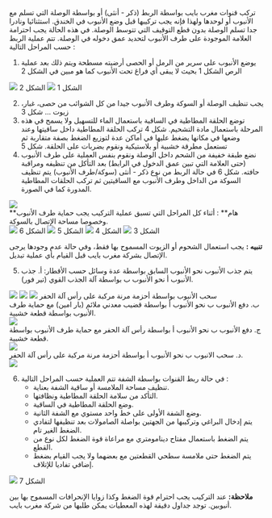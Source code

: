 تركب قنوات مغرب بايب بواسطة الربط (ذكر - أنثى) أو بواسطة الوصلة التي تسلم مع الأنبوب أو لوحدها ولهذا فإنه يجب تركيبها قبل وضع الأنبوب في الخندق.
استثنائيا ونادرا جدا تسلم الوصلة بدون قطع التوقيف التي تتوسط الوصلة. في هذه الحالة يجب احترامة العلامة الموجودة على طرف الأنبوب لتحديد عمق دخوله في الوصلة.
تتم عملية الربط حسب المراحل التالية :
1. يوضع الأنبوب على سرير من الرمل أو الحصى أرضيته مسطحة ويتم ذلك بعد عملية الرص الشكل 1 بحيث لا يبقى أي فراغ تحت الأنبوب كما هو مبين في الشكل 2

<div text-center>
<img src="/assets/images/installation_process-1.jpg" />
الشكل 1
<img src="/assets/images/installation_process-2.jpg" />
الشكل 2
</div>

2. يجب تنظيف الوصلة أو السوكة وطرف الأنبوب جيدا من كل الشوائب من حصى، غبار، زيوت ... شكل 3
3. توضع الحلقة المطاطية في الساقية باستعمال الماء للتسهيل ولا يسمح في هذه المرحلة باستعمال مادة التشحيم. شكل 4 تركب الحلقة المطاطية داخل ساقيتها وعند وضعها في مكانها يضغط عليها في أماكن عدة لتوزيع الضغط بصفة متقاربة ثم تستعمل مطرقة خشبية أو بلاستيكية ونقوم بضربات على الحلقة. شكل 5
4. نضع طبقة خفيفة من الشحم داخل الوصلة ونقوم بنفس العملية على طرف الأنبوب (حتى العلامة التي تبين عمق الدخول في الرابط) بعد التأكل من تنظيفه ومراقبة حافته. شكل 6
في حالة الربط من نوع ذكر - أنثى (سوكة/طرف الأنبوب) يتم تنظيف السوكة من الداخل وطرف الأنبوب مع الساقيتين ثم تركب الحلقات المطاطية المدورة كما في الصورة.
<div text-center>
<img src="/assets/images/installation_process-13.jpg" />
</div>
**هام** : أثناء كل المراحل التي تسبق عملية التركيب يجب حماية طرف الأنبوب وخصوصا مساحة الإتصال بالسوكة.
<div text-center>
<img src="/assets/images/installation_process-3.jpg" />
الشكل 3
<img src="/assets/images/installation_process-4.jpg" />
الشكل 4
<img src="/assets/images/installation_process-5.jpg" />
الشكل 5
<img src="/assets/images/installation_process-6.jpg" />
الشكل 6
</div>

**تنبيه :**
يجب استعمال الشحوم أو الزيوت المسموح بها فقط، وفي حالة عدم وجودها يرجى الإتصال بشركة مغرب بايب قبل القيام بأي عملية تبديل.

5. يتم جذب الأنبوب نحو الأنبوب السابق بواسطة عدة وسائل حسب الأقطار:
أ. جذب الأنبوب أ نحو الأنبوب ب بواسطة آلة الجذب القوي (تير فور).
<div text-center>
<img src="/assets/images/installation_process-7.jpg" />
<img src="/assets/images/installation_process-8.jpg" />
<img src="/assets/images/installation_process-9.jpg" />
سحب الأنبوب بواسطة أحزمة مرنة مركبة على رأس آلة الحفر
</div>
ب. دفع الأنبوب ب نحو الأنبوب أ بواسطة قضيب معدني ملائم (بار امين) مع حماية طرف الأنبوب بواسطة قطعة خشبية.
<div text-center>
<img src="/assets/images/installation_process-10.jpg" />
</div>
ج. دفع الأنبوب ب نحو الأنبوب أ بواسطة رأس آلة الحفر مع حماية طرف الأنبوب بواسطة قطعة خشبية.
<div text-center>
<img src="/assets/images/installation_process-11.jpg" />
</div>
د. سحب الانبوب ب نحو الأنبوب أ بواسطة أحزمة مرنة مركبة على رأس آلة الحفر.
<div text-center>
<img src="/assets/images/installation_process-12.jpg" />
</div>

6. في حالة ربط القنوات بواسطة الشفة تتم العملية حسب المراحل التالية :
    - تنظيف مساحة الملامسة أو ساقية الشفة بعناية.
    - التأكد من سلامة الحلقة المطاطية ونظافتها.
    - وضع الحلقة المطاطية في الساقية.
    - وضع الشفة الأولى على خط واحد مستوي مع الشفة الثانية.
    - يتم إدخال البراغي وتركيبها من الجهتين بواصلة الصامولات بعد تنظيفها لتفادي الضغط الغير تام.
    - يتم الضغط باستعمال مفتاح دينامومتري مع مراعاة قوة الضغط لكل نوع من القطع.
    - يتم الضغط حتى ملامسة سطحي القطعتين مع بعضهما ولا يجب القيام بضغط إضافي تفاديا للإتلاف.

<div text-center>
<img src="/assets/images/installation_process-14.jpg" />
الشكل 7
</div>

**ملاحظة:**
 عند التركيب يجب احترام قوة الضغط وكذا زوايا الإنحرافات المسموح بها بين أنبوبين.
توجد جداول دقيقة لهذه المعطيات يمكن طلبها من شركة مغرب بايب.
